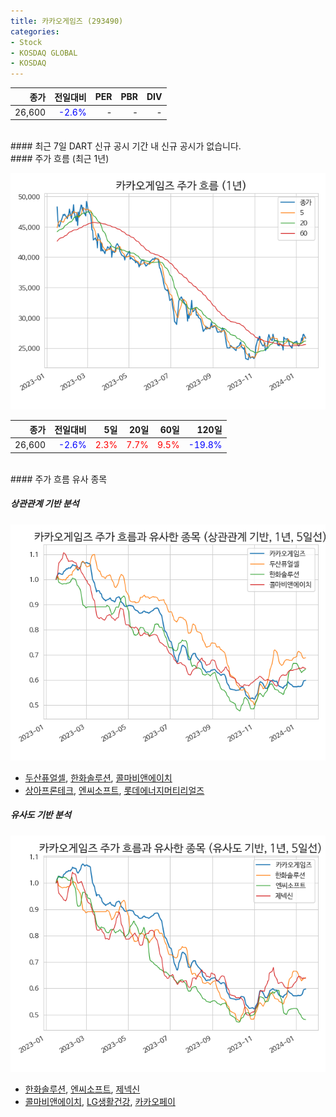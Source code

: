 ```yaml
---
title: 카카오게임즈 (293490)
categories:
- Stock
- KOSDAQ GLOBAL
- KOSDAQ
---
```


|**종가**|**전일대비**|**PER**|**PBR**|**DIV**|
|---:|-------:|--:|--:|--:|
|26,600|<span style="color: blue">-2.6%</span>|-|-|-|

<!-- more -->

<br>
#### 최근 7일 DART 신규 공시
기간 내 신규 공시가 없습니다.

<br>
#### 주가 흐름 (최근 1년)

![293490](/assets/images/stock/293490.png)

|**종가**|**전일대비**|**5일**|**20일**|**60일**|**120일**|
|---:|-------:|--:|---:|---:|----:|
|26,600|<span style="color: blue">-2.6%</span>|<span style="color: red">2.3%</span>|<span style="color: red">7.7%</span>|<span style="color: red">9.5%</span>|<span style="color: blue">-19.8%</span>|

<br>
#### 주가 흐름 유사 종목

##### 상관관계 기반 분석

![293490](/assets/images/stock/293490_corr.png)
- [두산퓨얼셀](/336260/), [한화솔루션](/009830/), [콜마비앤에이치](/200130/)
- [상아프론테크](/089980/), [엔씨소프트](/036570/), [롯데에너지머티리얼즈](/020150/)

##### 유사도 기반 분석

![293490](/assets/images/stock/293490_sim.png)
- [한화솔루션](/009830/), [엔씨소프트](/036570/), [제넥신](/095700/)
- [콜마비앤에이치](/200130/), [LG생활건강](/051900/), [카카오페이](/377300/)